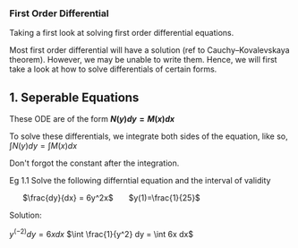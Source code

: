### First Order Differential

Taking a first look at solving first order differential equations. 

Most first order differential will have a solution (ref to Cauchy–Kovalevskaya theorem). However, we may be unable to write them.
Hence, we will first take a look at how to solve differentials of certain forms.

## 1. Seperable Equations
These ODE are of the form **$N(y)dy = M(x)dx$**

To solve these differentials, we integrate both sides of the equation, like so, 
$\int N(y)dy = \int M(x) dx$

Don't forgot the constant after the integration.

Eg 1.1 Solve the following differntial equation and the interval of validity

&nbsp;&nbsp;&nbsp;&nbsp;&nbsp; $\frac{dy}{dx} = 6y^2x$     &nbsp;&nbsp;&nbsp;&nbsp;&nbsp;       $y(1)=\frac{1}{25}$

Solution:

$y^(-2) dy = 6x dx$
$\int \frac{1}{y^2} dy = \int 6x dx$


